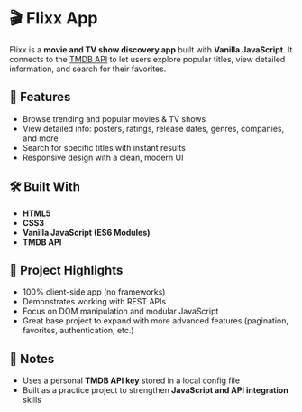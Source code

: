 # 🎬 Flixx App  

Flixx is a **movie and TV show discovery app** built with **Vanilla JavaScript**. It connects to the [TMDB API](https://www.themoviedb.org/documentation/api) to let users explore popular titles, view detailed information, and search for their favorites.  

## 🚀 Features  
- Browse trending and popular movies & TV shows  
- View detailed info: posters, ratings, release dates, genres, companies, and more  
- Search for specific titles with instant results  
- Responsive design with a clean, modern UI  

## 🛠️ Built With  
- **HTML5**  
- **CSS3**  
- **Vanilla JavaScript (ES6 Modules)**  
- **TMDB API**  

## 🎯 Project Highlights  
- 100% client-side app (no frameworks)  
- Demonstrates working with REST APIs  
- Focus on DOM manipulation and modular JavaScript  
- Great base project to expand with more advanced features (pagination, favorites, authentication, etc.)  

## 📝 Notes  
- Uses a personal **TMDB API key** stored in a local config file  
- Built as a practice project to strengthen **JavaScript and API integration** skills  
